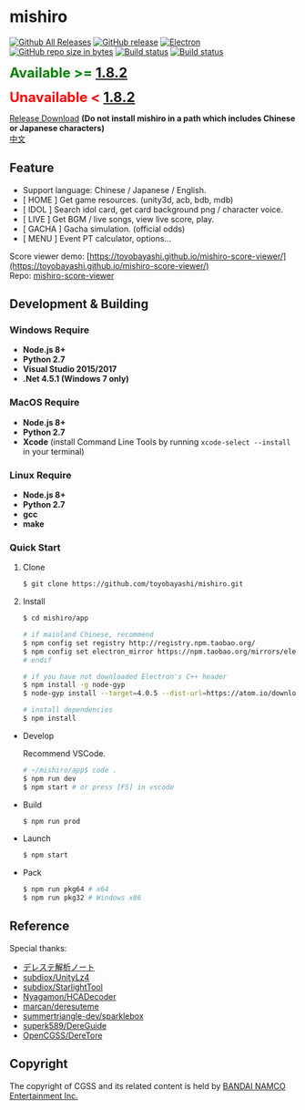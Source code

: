 # mishiro
[![Github All Releases](https://img.shields.io/github/downloads/toyobayashi/mishiro/total.svg)](https://github.com/toyobayashi/mishiro/releases)
[![GitHub release](https://img.shields.io/github/release/toyobayashi/mishiro.svg)](https://github.com/toyobayashi/mishiro/releases)
[![Electron](https://img.shields.io/badge/dynamic/json.svg?label=electron&url=https%3A%2F%2Fraw.githubusercontent.com%2Ftoyobayashi%2Fmishiro%2Fmaster%2Fapp%2Fpackage.json&query=%24.devDependencies.electron&colorB=9feaf9)](https://electronjs.org/)
[![GitHub repo size in bytes](https://img.shields.io/github/repo-size/toyobayashi/mishiro.svg)](https://github.com/toyobayashi/mishiro/archive/master.zip)
[![Build status](https://ci.appveyor.com/api/projects/status/qv7x4qj669pyolfi/branch/master?svg=true)](https://ci.appveyor.com/project/toyobayashi/mishiro/branch/master)
[![Build status](https://travis-ci.com/toyobayashi/mishiro.svg?branch=master)](https://travis-ci.com/toyobayashi/mishiro/)
<!-- [![Vue](https://img.shields.io/badge/dynamic/json.svg?label=vue&url=https%3A%2F%2Fraw.githubusercontent.com%2Ftoyobayashi%2Fmishiro%2Fmaster%2Fapp%2Fpackage.json&query=%24.dependencies.vue&colorB=41b883)](https://vuejs.org/)
[![Webpack](https://img.shields.io/badge/dynamic/json.svg?label=webpack&url=https%3A%2F%2Fraw.githubusercontent.com%2Ftoyobayashi%2Fmishiro%2Fmaster%2Fapp%2Fpackage.json&query=%24.devDependencies.webpack&colorB=55a7dd)](https://webpack.js.org/) -->

<font color="green" size=5>**Available >= [1.8.2](https://github.com/toyobayashi/mishiro/releases/tag/v1.8.2)**</font>

<font color="red" size=5>**Unavailable < [1.8.2](https://github.com/toyobayashi/mishiro/releases/tag/v1.8.2)**</font>

[Release Download](https://github.com/toyobayashi/mishiro/releases) __(Do not install mishiro in a path which includes Chinese or Japanese characters)__  
[中文](https://github.com/toyobayashi/mishiro/blob/master/README_CN.md)



## Feature

* Support language: Chinese / Japanese / English.
* [ HOME ] Get game resources. (unity3d, acb, bdb, mdb)
* [ IDOL ] Search idol card, get card background png / character voice.
* [ LIVE ] Get BGM / live songs, view live score, play.
* [ GACHA ] Gacha simulation. (official odds)
* [ MENU ] Event PT calculator, options...

Score viewer demo: [https://toyobayashi.github.io/mishiro-score-viewer/](https://toyobayashi.github.io/mishiro-score-viewer/)  
Repo: [mishiro-score-viewer](https://github.com/toyobayashi/mishiro-score-viewer)

<!-- * [ IDOL ] Search idol card and download card background png from [starlight.kirara.ca](https://starlight.kirara.ca/) or character voice from game server. -->

## Development & Building

### Windows Require
 
* __Node.js 8+__
* __Python 2.7__
* __Visual Studio 2015/2017__
* __.Net 4.5.1 (Windows 7 only)__  

### MacOS Require
 
* __Node.js 8+__
* __Python 2.7__
* __Xcode__ (install Command Line Tools by running ```xcode-select --install``` in your terminal)

### Linux Require

* __Node.js 8+__
* __Python 2.7__
* __gcc__
* __make__

### Quick Start

1. Clone  

    ``` bash 
    $ git clone https://github.com/toyobayashi/mishiro.git
    ```

2. Install  

    ``` bash
    $ cd mishiro/app

    # if mainland Chinese, recommend
    $ npm config set registry http://registry.npm.taobao.org/
    $ npm config set electron_mirror https://npm.taobao.org/mirrors/electron/
    # endif

    # if you have not downloaded Electron's C++ header
    $ npm install -g node-gyp
    $ node-gyp install --target=4.0.5 --dist-url=https://atom.io/download/electron

    # install dependencies
    $ npm install
    ```

* Develop

    Recommend VSCode.
    
    ``` bash
    # ~/mishiro/app$ code .
    $ npm run dev
    $ npm start # or press [F5] in vscode
    ```

* Build  

    ``` bash
    $ npm run prod
    ```

* Launch  

    ``` bash
    $ npm start
    ```

* Pack

    ``` bash
    $ npm run pkg64 # x64 
    $ npm run pkg32 # Windows x86
    ```

## Reference
Special thanks:   
* [デレステ解析ノート](https://subdiox.github.io/deresute/)
* [subdiox/UnityLz4](https://github.com/subdiox/UnityLz4)
* [subdiox/StarlightTool](https://github.com/subdiox/StarlightTool)
* [Nyagamon/HCADecoder](https://github.com/Nyagamon/HCADecoder)
* [marcan/deresuteme](https://github.com/marcan/deresuteme)
* [summertriangle-dev/sparklebox](https://github.com/summertriangle-dev/sparklebox)
* [superk589/DereGuide](https://github.com/superk589/DereGuide)
* [OpenCGSS/DereTore](https://github.com/OpenCGSS/DereTore)


## Copyright
The copyright of CGSS and its related content is held by [BANDAI NAMCO Entertainment Inc.](https://bandainamcoent.co.jp/)  
